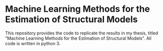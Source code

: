 # Machine Learning Methods for the Estimation of Structural Models

This repository provides the code to replicate the results in my thesis, titled "Machine Learning Methods for the Estimation of Structural Models". All code is written in python 3.
